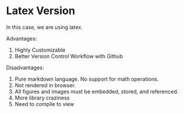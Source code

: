 # Latex Version

In this case, we are using latex.

Advantages:

1. Highly Customizable
2. Better Version Control Workflow with Github

Disadvantages:

1. Pure markdown language. No support for math operations.
2. Not rendered in browser.
3. All figures and images must be embedded, stored, and referenced.
4. More library craziness
5. Need to compile to view



